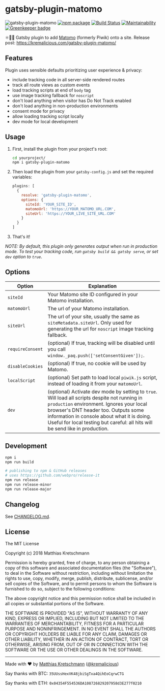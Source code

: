 # gatsby-plugin-matomo

![gatsby-plugin-matomo](https://raw.githubusercontent.com/kremalicious/gatsby-plugin-matomo/master/gatsby-plugin-matomo.png)
[![npm package](https://img.shields.io/npm/v/gatsby-plugin-matomo.svg)](https://www.npmjs.com/package/gatsby-plugin-matomo)
[![Build Status](https://travis-ci.com/kremalicious/gatsby-plugin-matomo.svg?branch=master)](https://travis-ci.com/kremalicious/gatsby-plugin-matomo)
[![Maintainability](https://api.codeclimate.com/v1/badges/067339a02f2058f5ba01/maintainability)](https://codeclimate.com/github/kremalicious/gatsby-plugin-matomo/maintainability)
[![Greenkeeper badge](https://badges.greenkeeper.io/kremalicious/gatsby-plugin-matomo.svg)](https://greenkeeper.io/)

⚛️📄🚀 Gatsby plugin to add [Matomo](https://matomo.org) (formerly Piwik) onto a site. Release post: https://kremalicious.com/gatsby-plugin-matomo/

## Features

Plugin uses sensible defaults prioritizing user experience & privacy:

- include tracking code in all server-side rendered routes
- track all route views as custom events
- load tracking scripts at end of `body` tag
- use image tracking fallback for `noscript`
- don't load anything when visitor has Do Not Track enabled
- don't load anything in non-production environments
- consent mode for privacy
- allow loading tracking script locally
- dev mode for local development

## Usage

1. First, install the plugin from your project's root:

    ```bash
    cd yourproject/
    npm i gatsby-plugin-matomo
    ```

2. Then load the plugin from your `gatsby-config.js` and set the required variables:

    ```js
    plugins: [
      {
        resolve: 'gatsby-plugin-matomo',
        options: {
          siteId: 'YOUR_SITE_ID',
          matomoUrl: 'https://YOUR_MATOMO_URL.COM',
          siteUrl: 'https://YOUR_LIVE_SITE_URL.COM'
        }
      }
    ]
    ```

3. That's it!

_NOTE: By default, this plugin only generates output when run in production mode. To test your tracking code, run `gatsby build && gatsby serve`, or set `dev` option to `true`_.

## Options

Option           | Explanation
-----------------|---------
`siteId`         | Your Matomo site ID configured in your Matomo installation.
`matomoUrl`      | The url of your Matomo installation.
`siteUrl`        | The url of your site, usually the same as `siteMetadata.siteUrl`. Only used for generating the url for `noscript` image tracking fallback.
`requireConsent` | (optional) If true, tracking will be disabled until you call `window._paq.push(['setConsentGiven']);`.
`disableCookies` | (optional) If true, no cookie will be used by Matomo.
`localScript`    | (optional) Set path to load local `piwik.js` script, instead of loading it from your `matomoUrl`.
`dev`            | (optional) Activate dev mode by setting to `true`. Will load all scripts despite not running in `production` environment. Ignores your local browser's DNT header too. Outputs some information in console about what it is doing. Useful for local testing but careful: all hits will be send like in production.

## Development

```bash
npm i
npm run build

# publishing to npm & GitHub releases
# uses https://github.com/webpro/release-it
npm run release
npm run release-minor
npm run release-major
```

## Changelog

See [CHANGELOG.md](CHANGELOG.md).

## License

The MIT License

Copyright (c) 2018 Matthias Kretschmann

Permission is hereby granted, free of charge, to any person obtaining a copy of this software and associated documentation files (the "Software"), to deal in the Software without restriction, including without limitation the rights to use, copy, modify, merge, publish, distribute, sublicense, and/or sell copies of the Software, and to permit persons to whom the Software is furnished to do so, subject to the following conditions:

The above copyright notice and this permission notice shall be included in all copies or substantial portions of the Software.

THE SOFTWARE IS PROVIDED "AS IS", WITHOUT WARRANTY OF ANY KIND, EXPRESS OR IMPLIED, INCLUDING BUT NOT LIMITED TO THE WARRANTIES OF MERCHANTABILITY, FITNESS FOR A PARTICULAR PURPOSE AND NONINFRINGEMENT. IN NO EVENT SHALL THE AUTHORS OR COPYRIGHT HOLDERS BE LIABLE FOR ANY CLAIM, DAMAGES OR OTHER LIABILITY, WHETHER IN AN ACTION OF CONTRACT, TORT OR OTHERWISE, ARISING FROM, OUT OF OR IN CONNECTION WITH THE SOFTWARE OR THE USE OR OTHER DEALINGS IN THE SOFTWARE.

---

Made with ♥ by [Matthias Kretschmann](https://matthiaskretschmann.com) ([@kremalicious](https://github.com/kremalicious))

Say thanks with BTC:
`35UUssHexVK48jbiSgTxa4QihEoCqrwCTG`

Say thanks with ETH:
`0x04354F554536DA108726829207958d3E277f0210`
